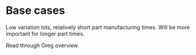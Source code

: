 # Base cases

Low variation lots, relatively short part manufacturing times.  Will be more important for longer part times.

Read through Greg overview.
